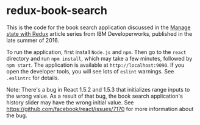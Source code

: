 # redux-book-search

This is the code for the book search application discussed in the [Manage state with Redux](http://www.ibm.com/developerworks/library/wa-manage-state-with-redux-p1-david-geary/index.html) article series from IBM Developerworks, published in the late summer of 2016.

To run the application, first install `Node.js` and `npm`. Then go to the `react` directory and run `npm install`, which may take a few minutes, followed by `npm start`. The application is available at `http://localhost:9090`. If you open the developer tools, you will see lots of `eslint` warnings. See `.eslintrc` for details.

Note: There's a bug in React 1.5.2 and 1.5.3 that initializes range inputs to the wrong value. As a result of that bug, the book search application's history slider may have the wrong initial value. See https://github.com/facebook/react/issues/7170 for more information about the bug.
